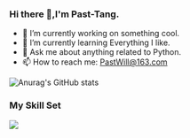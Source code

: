 


### Hi there 👋,I'm Past-Tang.

- 🔭 I’m currently working on something cool.
- 🌱 I’m currently learning Everything I like.
- 💬 Ask me about anything related to Python.
- 📫 How to reach me: PastWill@163.com


![Anurag's GitHub stats](https://github-readme-stats.vercel.app/api?username=Past-Tang)

### My Skill Set

![](https://img.shields.io/badge/Python-3776AB?style=for-the-badge&logo=python&logoColor=white)


